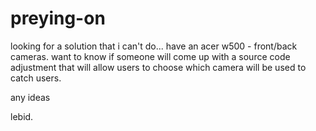 preying-on
==========

looking for a solution that i can't do... have an acer w500 - front/back cameras.  want to know if someone will come up
with a source code adjustment that will allow users to choose which camera will be used to catch users.

any ideas

lebid.